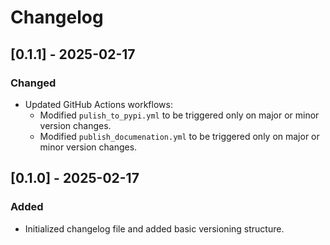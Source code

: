 # Changelog

## [0.1.1] - 2025-02-17
### Changed
- Updated GitHub Actions workflows:
  - Modified `pulish_to_pypi.yml` to be triggered only on major or minor version changes.
  - Modified `publish_documenation.yml` to be triggered only on major or minor version changes.

## [0.1.0] - 2025-02-17
### Added
- Initialized changelog file and added basic versioning structure.
